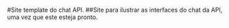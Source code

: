 #Site template do chat API.
##Site para ilustrar as interfaces do chat da API, uma vez que este esteja pronto.
